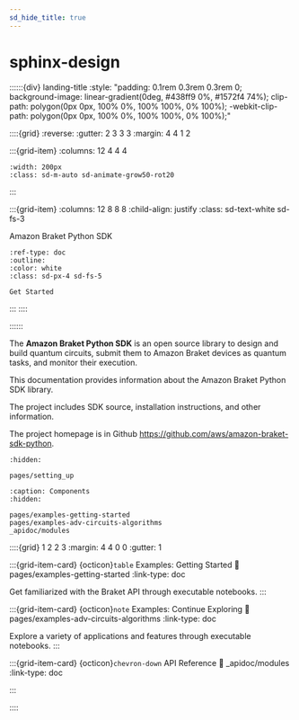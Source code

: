 ```yaml
---
sd_hide_title: true
---
```


# sphinx-design

::::::{div} landing-title
:style: "padding: 0.1rem 0.3rem 0.3rem 0; background-image: linear-gradient(0deg, #438ff9 0%, #1572f4 74%); clip-path: polygon(0px 0px, 100% 0%, 100% 100%, 0% 100%); -webkit-clip-path: polygon(0px 0px, 100% 0%, 100% 100%, 0% 100%);"

::::{grid}
:reverse:
:gutter: 2 3 3 3
:margin: 4 4 1 2

:::{grid-item}
:columns: 12 4 4 4

```{image} ./_static/braket-avatar.png
:width: 200px
:class: sd-m-auto sd-animate-grow50-rot20
```
:::

:::{grid-item}
:columns: 12 8 8 8
:child-align: justify
:class: sd-text-white sd-fs-3

Amazon Braket Python SDK

```{button-ref} pages/setting_up
:ref-type: doc
:outline:
:color: white
:class: sd-px-4 sd-fs-5

Get Started
```

:::
::::

::::::

The **Amazon Braket Python SDK** is an open source library to design and build quantum circuits, submit them to Amazon Braket devices as quantum tasks, and monitor their execution.

This documentation provides information about the Amazon Braket Python SDK library. 

The project includes SDK source, installation instructions, and other information.

The project homepage is in Github https://github.com/aws/amazon-braket-sdk-python. 

```{toctree}
:hidden:

pages/setting_up
```

```{toctree}
:caption: Components
:hidden:

pages/examples-getting-started
pages/examples-adv-circuits-algorithms
_apidoc/modules
```

::::{grid} 1 2 2 3
:margin: 4 4 0 0
:gutter: 1

:::{grid-item-card} {octicon}`table` Examples: Getting Started
:link: pages/examples-getting-started
:link-type: doc

Get familiarized with the Braket API through executable notebooks.
:::

:::{grid-item-card} {octicon}`note` Examples: Continue Exploring
:link: pages/examples-adv-circuits-algorithms
:link-type: doc

Explore a variety of applications and features through executable notebooks.
:::

:::{grid-item-card} {octicon}`chevron-down` API Reference
:link: _apidoc/modules
:link-type: doc

:::

::::
